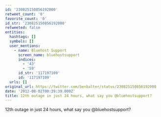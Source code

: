 ```yaml
---
id: '230825150856192000'
retweet_count: '0'
favorite_count: '0'
id_str: '230825150856192000'
retweeted: false
entities:
  hashtags: []
  symbols: []
  user_mentions:
    - name: Bluehost Support
      screen_name: bluehostsupport
      indices:
        - '43'
        - '59'
      id_str: '117197109'
      id: '117197109'
  urls: []
original_url: https://twitter.com/benbalter/status/230825150856192000
date: '2012-08-02T00:39:39.000Z'
title: 12th outage in just 24 hours, what say you @bluehostsupport?
---
```


12th outage in just 24 hours, what say you @bluehostsupport?